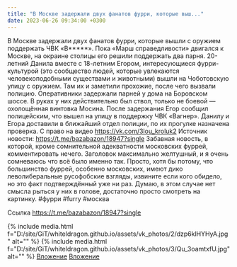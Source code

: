 ```yaml
---
title: "В Москве задержали двух фанатов фурри, которые выш..."
date: 2023-06-26 09:34:00 +0300
---
```


В Москве задержали двух фанатов фурри, которые вышли с оружием поддержать ЧВК «В*****».
Пока «Марш справедливости» двигался к Москве, на окраине столицы его решили поддержать два парня. 20-летний Данила вместе с 18-летним Егором, интересующиеся фурри-культурой (это сообщество людей, которые увлекаются человекоподобными существами и животными) вышли на Чоботовскую улицу с оружием. Там их и заметили прохожие, после чего вызвали полицию.
Оперативники задержали парней у дома на Боровском шоссе. В руках у них действительно был ствол, только не боевой — охолощённая винтовка Мосина. После задержания Егор сообщил полицейским, что вышел на улицу в поддержку ЧВК «Вагнер». Данилу и Егора доставили в ближайший отдел полиции, по их прогулке назначена проверка.
С право на видео https://vk.com/3lou_kroluk2
Источник новости: https://t.me/bazabazon/18947?single
Забавная новость, в которой, кроме сомнительной адекватности московских фуррей, комментировать нечего.
Заголовок максимально желтушный, и я очень сомневаюсь что всё было именно так. Просто, хотя бы потому, что большинство фуррей, особенно московских, имеют дико леволиберальные русофобские взгляды, извините если кого обидело, но это факт подтверждённый уже ни раз.
Думаю, в этом случае нет смысла рыться у них в голове, достаточно просто смотреть на картинку.
#фурри #furry #москва


Ссылка
https://t.me/bazabazon/18947?single

{% include media.html f="D:/site/GiT/whiteldragon.github.io/assets/vk_photos/2/dzp6klHYHyA.jpg" alt="" %}
{% include media.html f="D:/site/GiT/whiteldragon.github.io/assets/vk_photos/3/Qu_3oamtxfU.jpg" alt="" %}
[Вложение](https://vk.com/video41076938_456239645)
[Вложение](https://t.me/bazabazon/18947?single)
